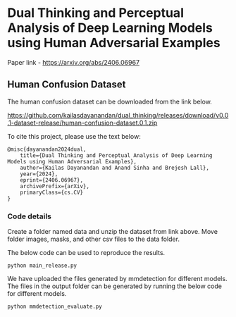 # Dual Thinking and Perceptual Analysis of Deep Learning Models using Human Adversarial Examples

Paper link - https://arxiv.org/abs/2406.06967

## Human Confusion Dataset

The human confusion dataset can be downloaded from the link below.

https://github.com/kailasdayanandan/dual_thinking/releases/download/v0.0.1-dataset-release/human-confusion-dataset.0.1.zip

To cite this project, please use the text below:
```
@misc{dayanandan2024dual,
    title={Dual Thinking and Perceptual Analysis of Deep Learning Models using Human Adversarial Examples},
    author={Kailas Dayanandan and Anand Sinha and Brejesh Lall},
    year={2024},
    eprint={2406.06967},
    archivePrefix={arXiv},
    primaryClass={cs.CV}
}
```

### Code details

Create a folder named data and unzip the dataset from link above. Move folder images, masks, and other csv files to the data folder.

The below code can be used to reproduce the results.

```
python main_release.py
```

We have uploaded the files generated by mmdetection for different models.
The files in the output folder can be generated by running the below code for different models.

```
python mmdetection_evaluate.py
```
